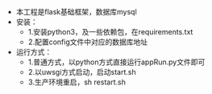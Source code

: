 - 本工程是flask基础框架，数据库mysql
- 安装：
    - 1.安装python3，及一些依赖包，在requirements.txt
    - 2.配置config文件中对应的数据库地址
- 运行方式：
    - 1.普通方式，以python方式直接运行appRun.py文件即可
    - 2.以uwsgi方式启动，启动start.sh
    - 3.生产环境重启，sh restart.sh
